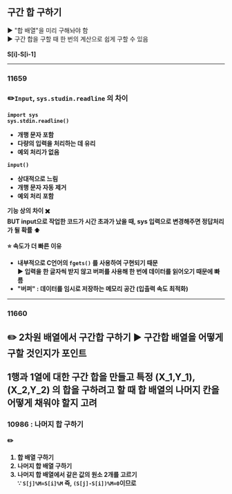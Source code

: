 ## 구간 합 구하기
▶️ "합 배열"을 미리 구해놔야 함
<br/>
▶️ 구간 합을 구할 때 한 번의 계산으로 쉽게 구할 수 있음 
<br/><br/>
<b>S[i]-S[i-1]<b/>

---
### 11659
### ✏️```Input```, ```sys.studin.readline``` 의 차이
```
import sys
sys.stdin.readline()
```
- 개행 문자 포함
- 다량의 입력을 처리하는 데 유리
- 예외 처리가 없음
```
input()
```
- 상대적으로 느림
- 개행 문자 자동 제거
- 예외 처리 포함

기능 상의 차이 ✖️<br/>
BUT input으로 작업한 코드가 시간 초과가 났을 때, sys 입력으로 변경해주면 정답처리가 될 확률 ⬆️
<br/><br/>
⭐ 속도가 더 빠른 이유
- 내부적으로 C언어의 ```fgets()``` 를 사용하여 구현되기 때문
  <br/>▶️ 입력을 한 글자씩 받지 않고 버퍼를 사용해 한 번에 데이터를 읽어오기 때문에 빠름 
- "버퍼" : 데이터를 임시로 저장하는 메모리 공간 (입출력 속도 최적화)
---
### 11660
✏️ 2차원 배열에서 구간합 구하기 
▶️ 구간합 배열을 어떻게 구할 것인지가 포인트 
<br/><br/>
1행과 1열에 대한 구간 합을 만들고 특정 (X_1,Y_1),(X_2,Y_2) 의 합을 구하려고 할 때 합 배열의 나머지 칸을 어떻게 채워야 할지 고려
---
### 10986 : 나머지 합 구하기
✏️
1. 합 배열 구하기
2. 나머지 합 배열 구하기
3. 나머지 합 배열에서 같은 값의 원소 2개를 고르기<br/>
   ∵ ```S[j]%M=S[i]%M``` 즉, ```(S[j]-S[i])%M=0```이므로

